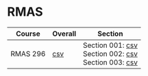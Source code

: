 # RMAS

| Course | Overall | Section |
| ------ | ------- | ------- |
| RMAS 296 | [csv](https://github.com/UCSD-Historical-Enrollment-Data/2024Spring/blob/main/overall/RMAS%20296.csv) | Section 001: [csv](https://github.com/UCSD-Historical-Enrollment-Data/2024Spring/blob/main/section/RMAS%20296_001.csv)<br>Section 002: [csv](https://github.com/UCSD-Historical-Enrollment-Data/2024Spring/blob/main/section/RMAS%20296_002.csv)<br>Section 003: [csv](https://github.com/UCSD-Historical-Enrollment-Data/2024Spring/blob/main/section/RMAS%20296_003.csv) |
